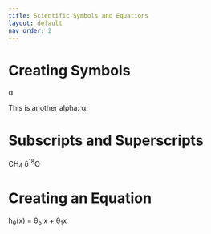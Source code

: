 ```yaml
---
title: Scientific Symbols and Equations
layout: default
nav_order: 2
---
```


# Creating Symbols

&alpha;

This is another alpha: &#945;

# Subscripts and Superscripts 
CH<sub>4</sub>
&delta;<sup>18</sup>O


# Creating an Equation 
h<sub>&theta;</sub>(x) = &theta;<sub>o</sub> x + &theta;<sub>1</sub>x

